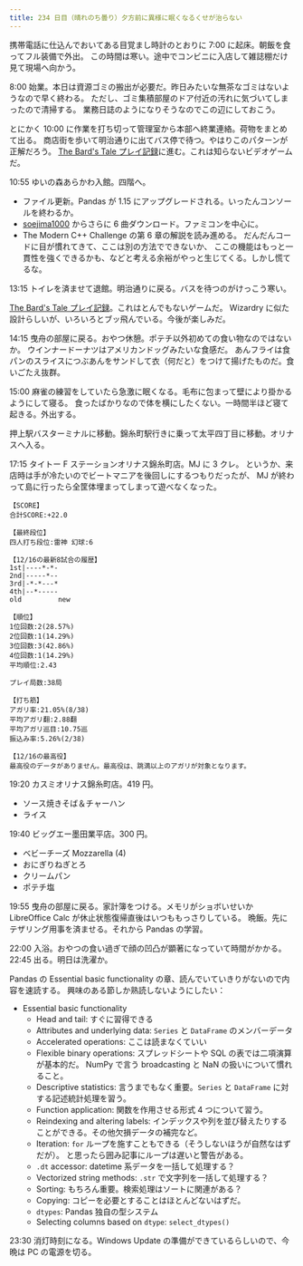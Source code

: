 ```yaml
---
title: 234 日目（晴れのち曇り）夕方前に異様に眠くなるくせが治らない
---
```


携帯電話に仕込んでおいてある目覚まし時計のとおりに 7:00 に起床。朝飯を食ってフル装備で外出。
この時間は寒い。途中でコンビニに入店して雑誌棚だけ見て現場へ向かう。

8:00 始業。本日は資源ゴミの搬出が必要だ。昨日みたいな無茶なゴミはないようなので早く終わる。
ただし、ゴミ集積部屋のドア付近の汚れに気づいてしまったので清掃する。
業務日誌のようになりそうなのでこの辺にしておこう。

とにかく 10:00 に作業を打ち切って管理室から本部へ終業連絡。荷物をまとめて出る。
商店街を歩いて明治通りに出てバス停で待つ。やはりこのパターンが正解だろう。
[The Bard's Tale プレイ記録][metal]に進む。これは知らないビデオゲームだ。

10:55 ゆいの森あらかわ入館。四階へ。

* ファイル更新。Pandas が 1.15 にアップグレードされる。いったんコンソールを終わるか。
* [soejima1000] からさらに 6 曲ダウンロード。ファミコンを中心に。
* The Modern C++ Challenge の第 6 章の解説を読み進める。
  だんだんコードに目が慣れてきて、ここは別の方法でできないか、
  ここの機能はもっと一貫性を強くできるかも、などと考える余裕がやっと生じてくる。しかし慌てるな。

13:15 トイレを済ませて退館。明治通りに戻る。バスを待つのがけっこう寒い。

[The Bard's Tale プレイ記録][metal]。これはとんでもないゲームだ。
Wizardry に似た設計らしいが、いろいろとブッ飛んでいる。今後が楽しみだ。

14:15 曳舟の部屋に戻る。おやつ休憩。ポテチ以外初めての食い物なのではないか。
ウインナードーナツはアメリカンドッグみたいな食感だ。
あんフライは食パンのスライスにつぶあんをサンドして衣（何だと）をつけて揚げたものだ。食いごたえ抜群。

15:00 麻雀の練習をしていたら急激に眠くなる。毛布に包まって壁により掛かるようにして寝る。
食ったばかりなので体を横にしたくない。一時間半ほど寝て起きる。外出する。

押上駅バスターミナルに移動。錦糸町駅行きに乗って太平四丁目に移動。オリナスへ入る。

17:15 タイトー F ステーションオリナス錦糸町店。MJ に 3 クレ。
というか、来店時は手が冷たいのでビートマニアを後回しにするつもりだったが、
MJ が終わって島に行ったら全筐体埋まってしまって遊べなくなった。

```text
【SCORE】
合計SCORE:+22.0

【最終段位】
四人打ち段位:雷神 幻球:6

【12/16の最新8試合の履歴】
1st|----*-*-
2nd|-----*--
3rd|-*-*---*
4th|--*-----
old         new

【順位】
1位回数:2(28.57%)
2位回数:1(14.29%)
3位回数:3(42.86%)
4位回数:1(14.29%)
平均順位:2.43

プレイ局数:38局

【打ち筋】
アガリ率:21.05%(8/38)
平均アガリ翻:2.88翻
平均アガリ巡目:10.75巡
振込み率:5.26%(2/38)

【12/16の最高役】
最高役のデータがありません。最高役は、跳満以上のアガリが対象となります。
```

19:20 カスミオリナス錦糸町店。419 円。

* ソース焼きそば＆チャーハン
* ライス

19:40 ビッグエー墨田業平店。300 円。

* ベビーチーズ Mozzarella (4)
* おにぎりねぎとろ
* クリームパン
* ポテチ塩

19:55 曳舟の部屋に戻る。家計簿をつける。メモリがショボいせいか LibreOffice Calc が休止状態復帰直後はいつももっさりしている。
晩飯。先にテザリング用事を済ませる。それから Pandas の学習。

22:00 入浴。おやつの食い過ぎで顔の凹凸が顕著になっていて時間がかかる。22:45 出る。明日は洗濯か。

Pandas の Essential basic functionality の章、読んでいていきりがないので内容を速読する。
興味のある節しか熟読しないようにしたい：

* Essential basic functionality
  * Head and tail: すぐに習得できる
  * Attributes and underlying data: `Series` と `DataFrame` のメンバーデータ
  * Accelerated operations: ここは読まなくていい
  * Flexible binary operations: スプレッドシートや SQL の表では二項演算が基本的だ。
    NumPy で言う broadcasting と NaN の扱いについて慣れること。
  * Descriptive statistics: 言うまでもなく重要。`Series` と `DataFrame` に対する記述統計処理を習う。
  * Function application: 関数を作用させる形式 4 つについて習う。
  * Reindexing and altering labels: インデックスや列を並び替えたりすることができる。その他欠損データの補完など。
  * Iteration: `for` ループを施すこともできる（そうしないほうが自然なはずだが）。
    と思ったら囲み記事にループは遅いと警告がある。
  * `.dt` accessor: datetime 系データを一括して処理する？
  * Vectorized string methods: `.str` で文字列を一括して処理する？
  * Sorting: もちろん重要。検索処理はソートに関連がある？
  * Copying: コピーを必要とすることはほとんどないはずだ。
  * `dtypes`: Pandas 独自の型システム
  * Selecting columns based on `dtype`: `select_dtypes()`

23:30 消灯時刻になる。Windows Update の準備ができているらしいので、今晩は PC の電源を切る。

[metal]: http://metal.the-ninja.jp/
[soejima1000]: https://www.youtube.com/user/soejima1000/videos
